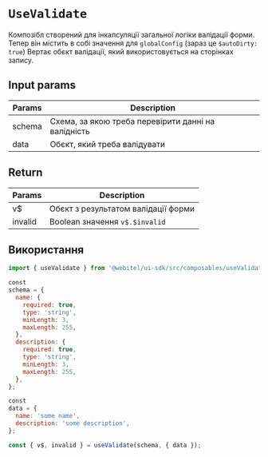 # `UseValidate`

Композібл створений для інкапсуляції загальної логіки валідації форми.
Тепер він містить в собі значення для `globalConfig` (зараз це `$autoDirty: true`)
Вертає обєкт валідації, який використовується на сторінках запису.

## Input params

| Params | Description                                         |
|--------|-----------------------------------------------------|
| schema | Схема, за якою треба перевірити данні на валідність |
| data   | Обєкт, який треба валідувати                        |

## Return

| Params  | Description                         |
|---------|-------------------------------------|
| v$      | Обєкт з результатом валідації форми |
| invalid | Boolean значення `v$.$invalid`      |

## Використання

```js
import { useValidate } from '@webitel/ui-sdk/src/composables/useValidate/useValidate.js';

сonst
schema = {
  name: {
    required: true,
    type: 'string',
    minLength: 3,
    maxLength: 255,
  },
  description: {
    required: true,
    type: 'string',
    minLength: 3,
    maxLength: 255,
  },
};

сonst
data = {
  name: 'some name',
  description: 'some description',
};

const { v$, invalid } = useValidate(schema, { data });

```
